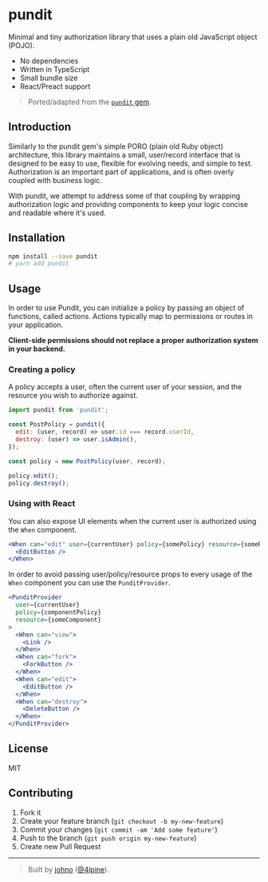 # pundit

Minimal and tiny authorization library that uses a plain old JavaScript object (POJO).

- No dependencies
- Written in TypeScript
- Small bundle size
- React/Preact support

> Ported/adapted from the [`pundit` gem](https://github.com/varvet/pundit).

## Introduction

Similarly to the pundit gem's simple PORO (plain old Ruby object) architecture, this library maintains a small,
user/record interface that is designed to be easy to use, flexible for evolving needs, and simple to test.
Authorization is an important part of applications, and is often overly coupled with business logic.

With pundit, we attempt to address some of that coupling by wrapping authorization logic and providing components
to keep your logic concise and readable where it's used.

## Installation

```bash
npm install --save pundit
# yarn add pundit
```

## Usage

In order to use Pundit, you can initialize a policy by passing an object of functions, called actions.
Actions typically map to permissions or routes in your application.

**Client-side permissions should not replace a proper authorization system in your backend.**

### Creating a policy

A policy accepts a user, often the current user of your session, and the resource you wish to authorize against.

```javascript
import pundit from 'pundit';

const PostPolicy = pundit({
  edit: (user, record) => user.id === record.userId,
  destroy: (user) => user.isAdmin(),
});

const policy = new PostPolicy(user, record);

policy.edit();
policy.destroy();
```

### Using with React

You can also expose UI elements when the current user is authorized using the `When` component.

```jsx
<When can="edit" user={currentUser} policy={somePolicy} resource={someResource}>
  <EditButton />
</When>
```

In order to avoid passing user/policy/resource props to every usage of the `When` component you can use the `PunditProvider`.

```jsx
<PunditProvider
  user={currentUser}
  policy={componentPolicy}
  resource={someComponent}
>
  <When can="view">
    <Link />
  </When>
  <When can="fork">
    <ForkButton />
  </When>
  <When can="edit">
    <EditButton />
  </When>
  <When can="destroy">
    <DeleteButton />
  </When>
</PunditProvider>
```

## License

MIT

## Contributing

1. Fork it
2. Create your feature branch (`git checkout -b my-new-feature`)
3. Commit your changes (`git commit -am 'Add some feature'`)
4. Push to the branch (`git push origin my-new-feature`)
5. Create new Pull Request

---

> Built by [johno](https://johno.com) ([@4lpine](https://twitter.com/4lpine)).
